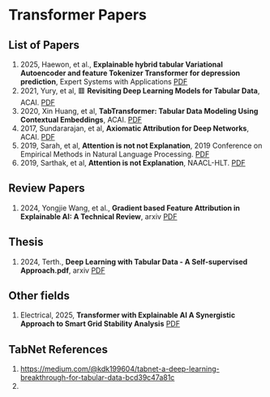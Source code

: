 # Transformer Papers
## List of Papers
1. 2025, Haewon, et al., **Explainable hybrid tabular Variational Autoencoder and feature Tokenizer Transformer for depression prediction**, Expert Systems with Applications <a href="Transformer-PD/Transformer/2025_Haewon_Expert Systems with Applications_Explainable hybrid tabular Variational Autoencoder and feature Tokenizer Transformer for depression prediction.pdf">PDF</a>
2. 2021, Yury, et al,  🟥 **Revisiting Deep Learning Models for Tabular Data**, ACAI. <a href="Transformer-PD/Transformer/2021_Yorish et al_NeuroIPS_Revisiting Deep Learning Models for Tabular Data.pdf.pdf">PDF</a>
3. 2020, Xin Huang, et al, **TabTransformer: Tabular Data Modeling Using Contextual Embeddings**, ACAI. <a href="Transformer-PD/Transformer/2020_arXiv_TabTransformer_Tabular_Data_Modeling_Using_Context.pdf">PDF</a>
4. 2017, Sundararajan, et al, **Axiomatic Attribution for Deep Networks**, ACAI. <a href="Transformer-PD/Transformer/2017_Sundararajan_ICML_Axiomatic Attribution for Deep Networks.pdf">PDF</a>
5. 2019, Sarah, et al, **Attention is not not Explanation**, 2019 Conference on Empirical Methods in Natural Language Processing. <a href="Transformer-PD/Transformer/2019_Sarah_EMNLP_Attention is not not Explanation.pdf">PDF</a>
6. 2019, Sarthak, et al, **Attention is not Explanation**, NAACL-HLT. <a href="Transformer-PD/Transformer/2019_Sarthak_NAACL-HLT_Attention is not Explanation.pdf">PDF</a>

## Review Papers
1. 2024, Yongjie Wang, et al., **Gradient based Feature Attribution in Explainable AI: A Technical Review**, arxiv <a href="https://arxiv.org/html/2403.10415v1 ">PDF</a>

## Thesis
1. 2024, Terth., **Deep Learning with Tabular Data - A Self-supervised Approach.pdf**, arxiv <a href="_Thesis_2014_Deep Learning with Tabular Data - A Self-supervised Approach.pdf">PDF</a>


## Other fields
1. Electrical, 2025, **Transformer with Explainable AI A Synergistic Approach to Smart Grid Stability Analysis** <a href="Transformer-PD/Transformer/2025_Transformer_with_Explainable_AI_A_Synergistic_Approach_to_Smart_Grid_Stability_Analysis.pdf">PDF</a>

## TabNet References
1. https://medium.com/@kdk199604/tabnet-a-deep-learning-breakthrough-for-tabular-data-bcd39c47a81c
2. 



